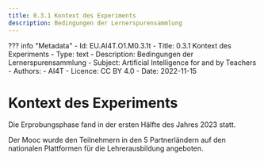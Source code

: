 ```yaml
---
title: 0.3.1 Kontext des Experiments
description: Bedingungen der Lernerspurensammlung
---
```

??? info "Metadata"
    - Id: EU.AI4T.O1.M0.3.1t
    - Title: 0.3.1 Kontext des Experiments
    - Type: text
    - Description: Bedingungen der Lernerspurensammlung
    - Subject: Artificial Intelligence for and by Teachers
    - Authors:
        - AI4T 
    - Licence: CC BY 4.0
    - Date: 2022-11-15

# Kontext des Experiments

Die Erprobungsphase fand in der ersten Hälfte des Jahres 2023 statt.

Der Mooc wurde den Teilnehmern in den 5 Partnerländern auf den nationalen Plattformen für die Lehrerausbildung angeboten.